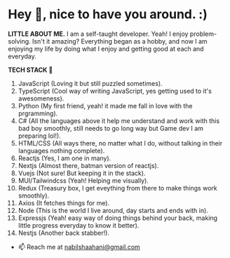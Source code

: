 # **Hey 👋, nice to have you around. :)**

 **LITTLE ABOUT ME.**
I am a self-taught developer. Yeah! I enjoy problem-solving. Isn't it amazing? Everything began as a hobby, and now I am enjoying my life by doing what I enjoy and getting good at each and everyday.

**TECH STACK 👀**
 1. JavaScript (Loving it but still puzzled sometimes).
 2. TypeScript (Cool way of writing JavaScript, yes getting used to it's awesomeness).
 3. Python (My first friend, yeah! it made me fall in love with the prgramming).
 4. C# (All the languages above it help me understand and work with this bad boy smoothly, still needs to go long way but Game dev I am preparing lol!).
 5. HTML/CSS (All ways there, no matter what I do, without talking in their languages nothing complete).
 6. Reactjs (Yes, I am one in many).
 7. Nextjs (Almost there, batman version of reactjs).
 8. Vuejs (Not sure! But keeping it in the stack).
 9. MUI/Tailwindcss (Yeah! Helping me visually).
 10. Redux (Treasury box, I get eveything from there to make things work smoothly).
 11. Axios (It fetches things for me).
 12. Node (This is the world I live around, day starts and ends with in).
 13. Expressjs (Yeah! easy way of doing things behind your back, making little progress everyday to know it better).
 14. Nestjs (Another back stabber!).

- 📫 Reach me at nabilshaahani@gmail.com
